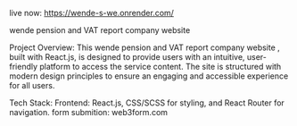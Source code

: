 live now: https://wende-s-we.onrender.com/

wende pension and VAT report company website

Project Overview: This wende pension and VAT report company website , built with React.js, is designed to provide users with an intuitive, user-friendly platform to access the service content. The site is structured with modern design principles to ensure an engaging and accessible experience for all users.

Tech Stack: 
Frontend: React.js, CSS/SCSS for styling, and React Router for navigation.
form submition: web3form.com
